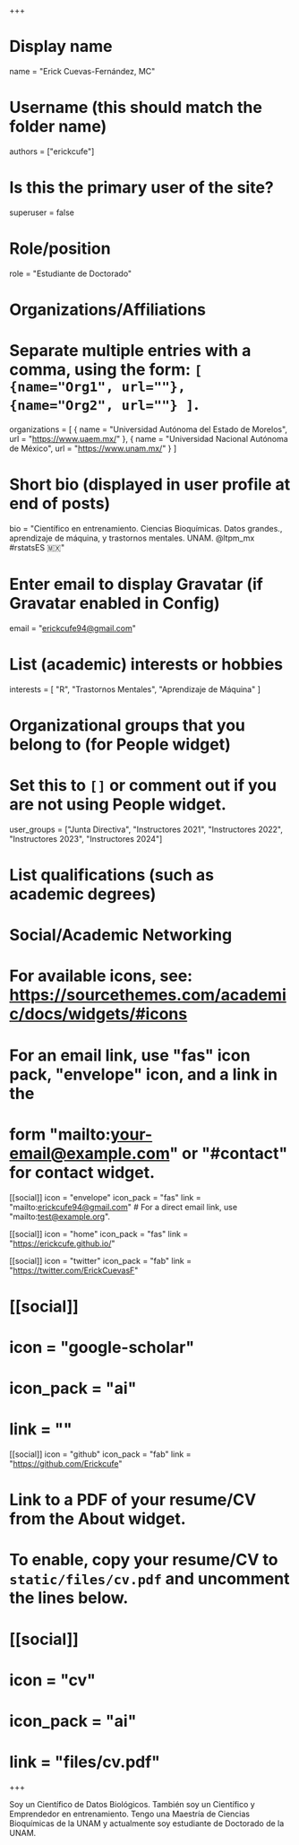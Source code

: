 +++
# Display name
name = "Erick Cuevas-Fernández, MC"

# Username (this should match the folder name)
authors = ["erickcufe"]

# Is this the primary user of the site?
superuser = false

# Role/position
role = "Estudiante de Doctorado"

# Organizations/Affiliations
#   Separate multiple entries with a comma, using the form: `[ {name="Org1", url=""}, {name="Org2", url=""} ]`.
organizations = [ { name = "Universidad Autónoma del Estado de Morelos", url = "https://www.uaem.mx/" }, { name = "Universidad Nacional Autónoma de México", url = "https://www.unam.mx/" } ]

# Short bio (displayed in user profile at end of posts)
bio = "Científico en entrenamiento. Ciencias Bioquímicas. Datos grandes., aprendizaje de máquina, y trastornos mentales. UNAM. @ltpm_mx #rstatsES 🇲🇽"

# Enter email to display Gravatar (if Gravatar enabled in Config)
email = "erickcufe94@gmail.com"

# List (academic) interests or hobbies
interests = [
  "R",
  "Trastornos Mentales",
  "Aprendizaje de Máquina"
]

# Organizational groups that you belong to (for People widget)
#   Set this to `[]` or comment out if you are not using People widget.
user_groups = ["Junta Directiva", "Instructores 2021", "Instructores 2022", "Instructores 2023", "Instructores 2024"]

# List qualifications (such as academic degrees)
# Social/Academic Networking
# For available icons, see: https://sourcethemes.com/academic/docs/widgets/#icons
#   For an email link, use "fas" icon pack, "envelope" icon, and a link in the
#   form "mailto:your-email@example.com" or "#contact" for contact widget.

[[social]]
  icon = "envelope"
  icon_pack = "fas"
  link = "mailto:erickcufe94@gmail.com"  # For a direct email link, use "mailto:test@example.org".

[[social]]
  icon = "home"
  icon_pack = "fas"
  link = "https://erickcufe.github.io/"

[[social]]
  icon = "twitter"
  icon_pack = "fab"
  link = "https://twitter.com/ErickCuevasF"

# [[social]]
#   icon = "google-scholar"
#   icon_pack = "ai"
#   link = ""

[[social]]
  icon = "github"
  icon_pack = "fab"
  link = "https://github.com/Erickcufe"

# Link to a PDF of your resume/CV from the About widget.
# To enable, copy your resume/CV to `static/files/cv.pdf` and uncomment the lines below.
# [[social]]
#   icon = "cv"
#   icon_pack = "ai"
#   link = "files/cv.pdf"

+++

Soy un Científico de Datos Biológicos. También soy un Científico y Emprendedor en entrenamiento. Tengo una Maestría de Ciencias Bioquímicas de la UNAM y actualmente soy estudiante de Doctorado de la UNAM.
